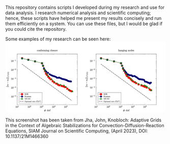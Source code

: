 This repository contains scripts I developed during my research and use for data analysis. I research numerical analysis and scientific computing; hence, these scripts have helped me present my results concisely and run them efficiently on a system. You can use these files, but I would be glad if you could cite the repository.

Some examples of my research can be seen here:
![Screenshot](example.jpeg)

This screenshot has been taken from
Jha, John, Knobloch: Adaptive Grids in the Context of Algebraic Stabilizations for Convection-Diffusion-Reaction Equations, SIAM Journal on Scientific Computing, (April 2023), DOI: 10.1137/21M1466360
